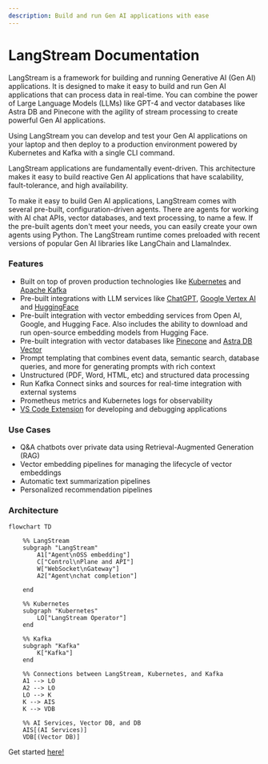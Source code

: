 ```yaml
---
description: Build and run Gen AI applications with ease
---
```


# LangStream Documentation

LangStream is a framework for building and running Generative AI (Gen AI) applications. It is designed to make it easy to build and run Gen AI applications that can process data in real-time. You can combine the power of Large Language Models (LLMs) like GPT-4 and vector databases like Astra DB and Pinecone with the agility of stream processing to create powerful Gen AI applications.

Using LangStream you can develop and test your Gen AI applications on your laptop and then deploy to a production environment powered by Kubernetes and Kafka with a single CLI command.

LangStream applications are fundamentally event-driven. This architecture makes it easy to build reactive Gen AI applications that have scalability, fault-tolerance, and high availability.

To make it easy to build Gen AI applications, LangStream comes with several pre-built, configuration-driven agents. There are agents for working with AI chat APIs, vector databases, and text processing, to name a few. If the pre-built agents don't meet your needs, you can easily create your own agents using Python. The LangStream runtime comes preloaded with recent versions of popular Gen AI libraries like LangChain and LlamaIndex.


### Features

* Built on top of proven production technologies like [Kubernetes](https://kubernetes.io/) and [Apache Kafka](https://kafka.apache.org/) 
* Pre-built integrations with LLM services like [ChatGPT](https://openai.com/), [Google Vertex AI](https://cloud.google.com/vertex-ai) and [HuggingFace](https://huggingface.co/)
* Pre-built integration with vector embedding services from Open AI, Google, and Hugging Face. Also includes the ability to download and run open-source embedding models from Hugging Face.
* Pre-built integration with vector databases like [Pinecone](https://www.pinecone.io/) and [Astra DB Vector](https://www.datastax.com/products/vector-search)
* Prompt templating that combines event data, semantic search, database queries, and more for generating prompts with rich context
* Unstructured (PDF, Word, HTML, etc) and structured data processing
* Run Kafka Connect sinks and sources for real-time integration with external systems
* Prometheus metrics and Kubernetes logs for observability
* [VS Code Extension](https://marketplace.visualstudio.com/items?itemName=DataStax.langstream) for developing and debugging applications

### Use Cases
* Q&A chatbots over private data using Retrieval-Augmented Generation (RAG)
* Vector embedding pipelines for managing the lifecycle of vector embeddings
* Automatic text summarization pipelines
* Personalized recommendation pipelines

### Architecture

```mermaid
flowchart TD

    %% LangStream
    subgraph "LangStream"
        A1["Agent\nOSS embedding"]
        C["Control\nPlane and API"]
        W["WebSocket\nGateway"]
        A2["Agent\nchat completion"]

    end

    %% Kubernetes
    subgraph "Kubernetes"
        LO["LangStream Operator"]
    end

    %% Kafka
    subgraph "Kafka"
        K["Kafka"]
    end

    %% Connections between LangStream, Kubernetes, and Kafka
    A1 --> LO
    A2 --> LO
    LO --> K
    K --> AIS
    K --> VDB

    %% AI Services, Vector DB, and DB
    AIS[(AI Services)]
    VDB[(Vector DB)]
```

Get started [here!](get-started.md)
